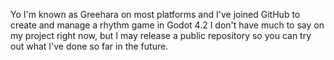 Yo I'm known as Greehara on most platforms and I've joined GitHub to create and manage a rhythm game in Godot 4.2
I don't have much to say on my project right now, but I may release a public repository so you can try out what I've done so far in the future.

<!---
Greehara/Greehara is a ✨ special ✨ repository because its `README.md` (this file) appears on your GitHub profile.
You can click the Preview link to take a look at your changes.
--->
